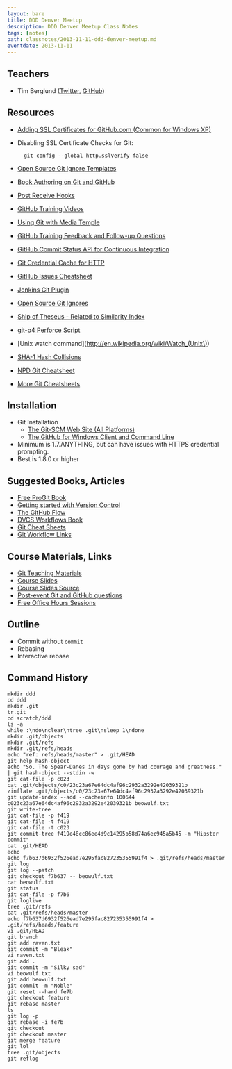 ```yaml
---
layout: bare
title: DDD Denver Meetup
description: DDD Denver Meetup Class Notes
tags: [notes]
path: classnotes/2013-11-11-ddd-denver-meetup.md
eventdate: 2013-11-11
---
```


## Teachers
* Tim Berglund ([Twitter](http://twitter.com/tlberglund), [GitHub](https://github.com/tlberglund))

## Resources

* [Adding SSL Certificates for GitHub.com (Common for Windows XP)](http://stackoverflow.com/questions/3777075/https-github-access/4454754#4454754)
* Disabling SSL Certificate Checks for Git:

        git config --global http.sslVerify false
* [Open Source Git Ignore Templates](https://github.com/github/gitignore)
* [Book Authoring on Git and GitHub](http://teach.github.com/articles/book-authoring-using-git-and-github/)
* [Post Receive Hooks](https://help.github.com/articles/post-receive-hooks)
* [GitHub Training Videos](http://training.github.com/resources/videos/)
* [Using Git with Media Temple](http://carl-topham.com/theblog/post/using-git-media-temple/)
* [GitHub Training Feedback and Follow-up Questions](https://github.com/githubtraining/feedback/issues?state=open)
* [GitHub Commit Status API for Continuous Integration](https://github.com/blog/1227-commit-status-api)
* [Git Credential Cache for HTTP](http://teach.github.com/articles/lesson-git-credential-cache/)
* [GitHub Issues Cheatsheet](http://teach.github.com/articles/github-issues-cheatsheet/)
* [Jenkins Git Plugin](https://wiki.jenkins-ci.org/display/JENKINS/Git+Plugin)
* [Open Source Git Ignores](https://github.com/github/gitignore)
* [Ship of Theseus - Related to Similarity Index](http://en.wikipedia.org/wiki/Ship_of_Theseus)
* [git-p4 Perforce Script](http://answers.perforce.com/articles/KB_Article/Git-P4)
* [Unix watch command](http://en.wikipedia.org/wiki/Watch_(Unix\))
* [SHA-1 Hash Collisions](http://git-scm.com/book/ch6-1.html#A-SHORT-NOTE-ABOUT-SHA-1)
* [NPD Git Cheatsheet](http://ndpsoftware.com/git-cheatsheet.html)
* [More Git Cheatsheets](http://teach.github.com/articles/git-cheatsheets/)

## Installation
* Git Installation
    * [The Git-SCM Web Site (All Platforms)](http://git-scm.com)
    * [The GitHub for Windows Client and Command Line](http://windows.github.com)
* Minimum is 1.7.ANYTHING, but can have issues with HTTPS credential prompting.
* Best is 1.8.0 or higher

## Suggested Books, Articles
* [Free ProGit Book](http://git-scm.com/book)
* [Getting started with Version Control](http://teach.github.com/articles/lesson-new-to-version-control/)
* [The GitHub Flow](http://scottchacon.com/2011/08/31/github-flow.html)
* [DVCS Workflows Book](https://github.com/zkessin/dvcs-workflows)
* [Git Cheat Sheets](http://teach.github.com/articles/git-cheatsheets/)
* [Git Workflow Links](https://pinboard.in/u:matthew.mccullough/t:git+workflow)

## Course Materials, Links
* [Git Teaching Materials](http://teach.github.com)
* [Course Slides](http://teach.github.com/presentations/)
* [Course Slides Source](https://github.com/github/teach.github.com/tree/gh-pages/presentations)
* [Post-event Git and GitHub questions](https://github.com/githubtraining/feedback/)
* [Free Office Hours Sessions](http://training.github.com/web/free-classes/)

## Outline

* Commit without `commit`
* Rebasing
* Interactive rebase

## Command History

    mkdir ddd
    cd ddd
    mkdir .git
    tr.git
    cd scratch/ddd
    ls -a
    while :\ndo\nclear\ntree .git\nsleep 1\ndone
    mkdir .git/objects
    mkdir .git/refs
    mkdir .git/refs/heads
    echo "ref: refs/heads/master" > .git/HEAD
    git help hash-object
    echo "So. The Spear-Danes in days gone by had courage and greatness." | git hash-object --stdin -w
    git cat-file -p c023
    cat .git/objects/c0/23c23a67e64dc4af96c2932a3292e42039321b
    zinflate .git/objects/c0/23c23a67e64dc4af96c2932a3292e42039321b
    git update-index --add --cacheinfo 100644 c023c23a67e64dc4af96c2932a3292e42039321b beowulf.txt
    git write-tree
    git cat-file -p f419
    git cat-file -t f419
    git cat-file -t c023
    git commit-tree f419e48cc86ee4d9c14295b58d74a6ec945a5b45 -m "Hipster commit"
    cat .git/HEAD
    echo
    echo f7b637d6932f526ead7e295fac827235355991f4 > .git/refs/heads/master
    git log
    git log --patch
    git checkout f7b637 -- beowulf.txt
    cat beowulf.txt
    git status
    git cat-file -p f7b6
    git loglive
    tree .git/refs
    cat .git/refs/heads/master
    echo f7b637d6932f526ead7e295fac827235355991f4 > .git/refs/heads/feature
    vi .git/HEAD
    git branch
    git add raven.txt
    git commit -m "Bleak"
    vi raven.txt
    git add .
    git commit -m "Silky sad"
    vi beowulf.txt
    git add beowulf.txt
    git commit -m "Noble"
    git reset --hard fe7b
    git checkout feature
    git rebase master
    ls
    git log -p
    git rebase -i fe7b
    git checkout
    git checkout master
    git merge feature
    git lol
    tree .git/objects
    git reflog
